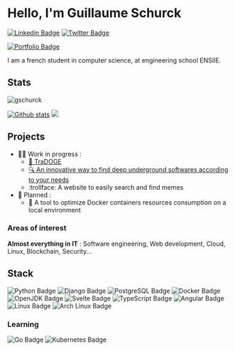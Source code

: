 # Hello, I'm Guillaume Schurck
[![Linkedin Badge](https://img.shields.io/badge/LinkedIn-0077B5?style=for-the-badge&logo=linkedin&logoColor=white&link=https://www.linkedin.com/in/guillaumeschurck/)](https://www.linkedin.com/in/guillaumeschurck/)
[![Twitter Badge](https://img.shields.io/badge/Twitter-1DA1F2?logo=twitter&logoColor=fff&style=for-the-badge)](https://www.twitter.com/gschurck/)

[![Portfolio Badge](https://img.shields.io/badge/portfolio-web-blue?style=flat&link=https://gschurck.github.io/)](https://gschurck.github.io/) 

I am a french student in computer science, at engineering school ENSIIE.
<!--
- 📈 I'm currently working on a trading bot for cryptocurrency in Python, [TraDOGE](https://github.com/gschurck/tradoge)
- 💰 I plan to develop a website to help investing in cryptocurrencies, with exchanges API
- 🎓 I'm improving my skills in software/web development and cryptocurrency knowledge

**gschurck/gschurck** is a ✨ _special_ ✨ repository because its `README.md` (this file) appears on your GitHub profile.

Here are some ideas to get you started:

- 🔭 I’m currently working on ...
- 🌱 I’m currently learning ...
- 👯 I’m looking to collaborate on ...
- 🤔 I’m looking for help with ...
- 💬 Ask me about ...
- 📫 How to reach me: ...
- 😄 Pronouns: ...
- ⚡ Fun fact: ...
[![Top Langs](https://github-readme-stats.vercel.app/api/top-langs/?username=gschurck&layout=compact)](https://github.com/gschurck/github-readme-stats)

-->

## Stats
<p align=left> <img src=https://komarev.com/ghpvc/?username=gschurck alt=gschurck /> </p>

[![Github stats](https://github-readme-stats.vercel.app/api?username=gschurck&show_icons=true&include_all_commits=true&theme=github_dark)](https://github.com/gschurck/tradoge)
![](https://hit.yhype.me/github/profile?user_id=21091232)

## Projects

- :technologist: Work in progress :
  - [:dog: TraDOGE](https://github.com/gschurck/tradoge)
  - [:mag: An innovative way to find deep underground softwares according to your needs](https://gschurck.github.io/projects/software-finder/)
  - :trollface: A website to easily search and find memes
- :date: Planned :
  - :whale2: A tool to optimize Docker containers resources consumption on a local environment 

### Areas of interest

**Almost everything in IT** : Software engineering, Web development, Cloud, Linux, Blockchain, Security...

## Stack

![Python Badge](https://img.shields.io/badge/Python-3776AB?logo=python&logoColor=fff&style=for-the-badge)
![Django Badge](https://img.shields.io/badge/Django-092E20?logo=django&logoColor=fff&style=for-the-badge)
![PostgreSQL Badge](https://img.shields.io/badge/PostgreSQL-4169E1?logo=postgresql&logoColor=fff&style=for-the-badge)
![Docker Badge](https://img.shields.io/badge/Docker-2496ED?logo=docker&logoColor=fff&style=for-the-badge)
![OpenJDK Badge](https://img.shields.io/badge/OpenJDK-FFF?logo=openjdk&logoColor=000&style=for-the-badge)
![Svelte Badge](https://img.shields.io/badge/Svelte-FF3E00?logo=svelte&logoColor=fff&style=for-the-badge)
![TypeScript Badge](https://img.shields.io/badge/TypeScript-3178C6?logo=typescript&logoColor=fff&style=for-the-badge)
![Angular Badge](https://img.shields.io/badge/Angular-DD0031?logo=angular&logoColor=fff&style=for-the-badge)
![Linux Badge](https://img.shields.io/badge/Linux-FCC624?logo=linux&logoColor=000&style=for-the-badge)
![Arch Linux Badge](https://img.shields.io/badge/Arch%20Linux-1793D1?logo=archlinux&logoColor=fff&style=for-the-badge)

### Learning
![Go Badge](https://img.shields.io/badge/Go-00ADD8?logo=go&logoColor=fff&style=for-the-badge)
![Kubernetes Badge](https://img.shields.io/badge/Kubernetes-326CE5?logo=kubernetes&logoColor=fff&style=for-the-badge)
